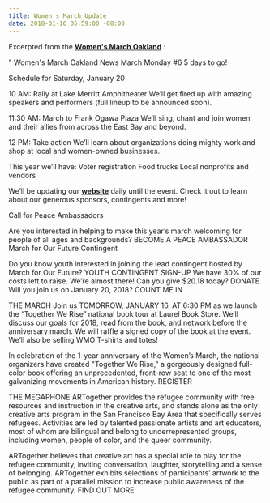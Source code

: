 ```yaml
---
title: Women's March Update
date: 2018-01-16 05:59:00 -08:00
---
```


Excerpted from the [**Women's March Oakland**](https://womensmarchoakland.org/) :
 
 
"  Women's March Oakland News
March Monday #6
5 days to go!

Schedule for Saturday, January 20

10 AM: Rally at Lake Merritt Amphitheater
We’ll get fired up with amazing speakers and performers
(full lineup to be announced soon).

11:30 AM: March to Frank Ogawa Plaza
We’ll sing, chant and join women and their allies
from across the East Bay and beyond.

12 PM: Take action
We’ll learn about organizations doing mighty work
and shop at local and women-owned businesses.

This year we’ll have:
Voter registration
Food trucks
Local nonprofits and vendors

We’ll be updating our [**website**](https://womensmarchoakland.org/) daily until the event.
Check it out to learn about our generous sponsors, contingents and more!


Call for Peace Ambassadors

Are you interested in helping to make this year’s march
welcoming for people of all ages and backgrounds?
BECOME A PEACE AMBASSADOR
March for Our Future Contingent

Do you know youth interested in joining the lead contingent
hosted by March for Our Future?
YOUTH CONTINGENT SIGN-UP
We have 30% of our costs left to raise. We’re almost there!
Can you give $20.18 today?
DONATE
Will you join us on January 20, 2018?
COUNT ME IN

THE MARCH
Join us TOMORROW, JANUARY 16, AT 6:30 PM as we launch the “Together We Rise” national book tour at Laurel Book Store. We’ll discuss our goals for 2018, read from the book, and network before the anniversary march. We will raffle a signed copy of the book at the event. We’ll also be selling WMO T-shirts and totes!

In celebration of the 1-year anniversary of the Women’s March, the national organizers have created "Together We Rise," a gorgeously designed full-color book offering an unprecedented, front-row seat to one of the most galvanizing movements in American history.
REGISTER

 

THE MEGAPHONE
ARTogether provides the refugee community with free resources and instruction in the creative arts, and stands alone as the only creative arts program in the San Francisco Bay Area that specifically serves refugees. Activities are led by talented passionate artists and art educators, most of whom are bilingual and belong to underrepresented groups, including women, people of color, and the queer community.

ARTogether believes that creative art has a special role to play for the refugee community, inviting conversation, laughter, storytelling and a sense of belonging. ARTogether exhibits selections of participants’ artwork to the public as part of a parallel mission to increase public awareness of the refugee community.
FIND OUT MORE


